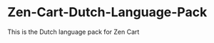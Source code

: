 Zen-Cart-Dutch-Language-Pack
============================

This is the Dutch language pack for Zen Cart